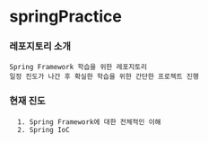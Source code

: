# springPractice


### 레포지토리 소개
```
Spring Framework 학습을 위한 레포지토리 
일정 진도가 나간 후 확실한 학습을 위한 간단한 프로젝트 진행
```


### 현재 진도
```
  1. Spring Framework에 대한 전체적인 이해 
  2. Spring IoC 
```
